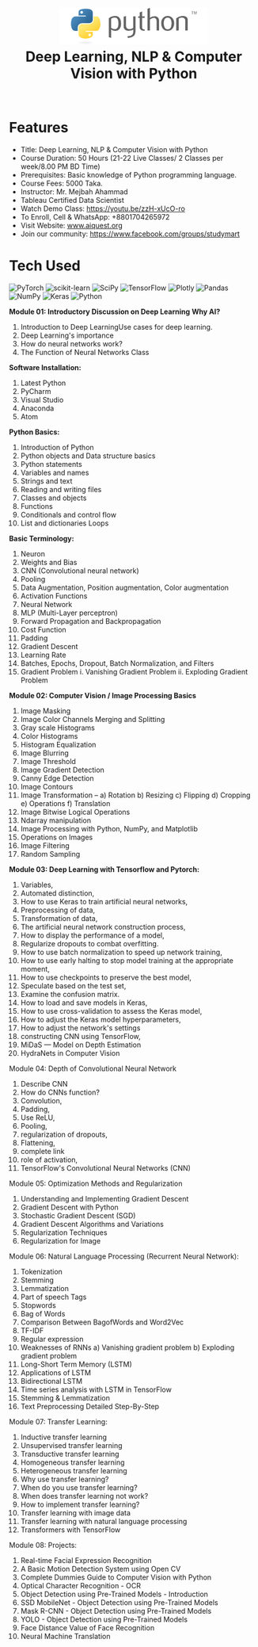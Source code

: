 <div align="center">
      <h1> <img src="https://github.com/ahammadmejbah/Deep-Learning-For-Computer-Vision-and-NLP-with-Python-Batch-11/blob/main/python.png" width="300px"><br/>Deep Learning, NLP & Computer Vision with Python</h1>
     </div>
<p align="center"> <a href="https://github.com/ahammadmejbah" target="_blank"><img alt="" src="https://img.shields.io/badge/Website-EA4C89?style=normal&logo=dribbble&logoColor=white" style="vertical-align:center" /></a> <a href="https://twitter.com/ahammadmejbah" target="_blank"><img alt="" src="https://img.shields.io/badge/Twitter-1DA1F2?style=normal&logo=twitter&logoColor=white" style="vertical-align:center" /></a> <a href="https://www.facebook.com/ahammadmejbah" target="_blank"><img alt="" src="https://img.shields.io/badge/Facebook-1877F2?style=normal&logo=facebook&logoColor=white" style="vertical-align:center" /></a> <a href="https://www.instagram.com/ahammadmejbah/" target="_blank"><img alt="" src="https://img.shields.io/badge/Instagram-E4405F?style=normal&logo=instagram&logoColor=white" style="vertical-align:center" /></a> <a href="https://www.linkedin.com/in/ahammadmejbah/}" target="_blank"><img alt="" src="https://img.shields.io/badge/LinkedIn-0077B5?style=normal&logo=linkedin&logoColor=white" style="vertical-align:center" /></a> </p>

# Features
- Title: Deep Learning, NLP & Computer Vision with Python
- Course Duration: 50 Hours (21-22 Live Classes/ 2 Classes per week/8.00 PM BD Time)
- Prerequisites: Basic knowledge of Python programming language.
- Course Fees: 5000 Taka.
- Instructor: Mr. Mejbah Ahammad
- Tableau Certified Data Scientist
- Watch Demo Class: https://youtu.be/zzH-xUcO-ro
- To Enroll, Cell & WhatsApp: +8801704265972
- Visit Website: www.aiquest.org
- Join our community: https://www.facebook.com/groups/studymart

# Tech Used
 ![PyTorch](https://img.shields.io/badge/PyTorch-%23EE4C2C.svg?style=for-the-badge&logo=PyTorch&logoColor=white) ![scikit-learn](https://img.shields.io/badge/scikit--learn-%23F7931E.svg?style=for-the-badge&logo=scikit-learn&logoColor=white) ![SciPy](https://img.shields.io/badge/SciPy-%230C55A5.svg?style=for-the-badge&logo=scipy&logoColor=%white) ![TensorFlow](https://img.shields.io/badge/TensorFlow-%23FF6F00.svg?style=for-the-badge&logo=TensorFlow&logoColor=white) ![Plotly](https://img.shields.io/badge/Plotly-%233F4F75.svg?style=for-the-badge&logo=plotly&logoColor=white) ![Pandas](https://img.shields.io/badge/pandas-%23150458.svg?style=for-the-badge&logo=pandas&logoColor=white) ![NumPy](https://img.shields.io/badge/numpy-%23013243.svg?style=for-the-badge&logo=numpy&logoColor=white) ![Keras](https://img.shields.io/badge/Keras-%23D00000.svg?style=for-the-badge&logo=Keras&logoColor=white) ![Python](https://img.shields.io/badge/python-3670A0?style=for-the-badge&logo=python&logoColor=ffdd54)
      
**Module 01: Introductory Discussion on Deep Learning**
**Why AI?**
1. Introduction to Deep LearningUse cases for deep learning.
2. Deep Learning's importance
3. How do neural networks work?
4. The Function of Neural Networks Class

**Software Installation:**
1. Latest Python
2. PyCharm
3. Visual Studio
4. Anaconda
5. Atom

**Python Basics:**
1. Introduction of Python
2. Python objects and Data structure basics
3. Python statements
4. Variables and names
5. Strings and text
6. Reading and writing files
7. Classes and objects
8. Functions
9. Conditionals and control flow
10. List and dictionaries Loops


**Basic Terminology:**

1. Neuron
2. Weights and Bias
3. CNN (Convolutional neural network)
4. Pooling
5. Data Augmentation, Position augmentation, Color augmentation
6. Activation Functions
7. Neural Network
8. MLP (Multi-Layer perceptron)
9. Forward Propagation and Backpropagation
10. Cost Function
11. Padding
12. Gradient Descent
13. Learning Rate
14. Batches, Epochs, Dropout, Batch Normalization, and Filters
15. Gradient Problem
      i. Vanishing Gradient Problem
      ii. Exploding Gradient Problem

**Module 02: Computer Vision / Image Processing Basics**

1. Image Masking
2. Image Color Channels Merging and Splitting
3. Gray scale Histograms
4. Color Histograms
5. Histogram Equalization
6. Image Blurring
7. Image Threshold
8. Image Gradient Detection
9. Canny Edge Detection
10. Image Contours
11. Image Transformation –
      a) Rotation
      b) Resizing
      c) Flipping
      d) Cropping
      e) Operations
      f) Translation
12. Image Bitwise Logical Operations
13. Ndarray manipulation
14. Image Processing with Python, NumPy, and Matplotlib
15. Operations on Images
16. Image Filtering
17. Random Sampling

**Module 03: Deep Learning with Tensorflow and Pytorch:**

1. Variables,
2. Automated distinction,
3. How to use Keras to train artificial neural networks,
4. Preprocessing of data,
5. Transformation of data,
6. The artificial neural network construction process,
7. How to display the performance of a model,
8. Regularize dropouts to combat overfitting.
9. How to use batch normalization to speed up network training,
10. How to use early halting to stop model training at the appropriate moment,
11. How to use checkpoints to preserve the best model,
12. Speculate based on the test set,
13. Examine the confusion matrix.
14. How to load and save models in Keras,
15. How to use cross-validation to assess the Keras model,
16. How to adjust the Keras model hyperparameters,
17. How to adjust the network's settings
18. constructing CNN using TensorFlow,
19. MiDaS — Model on Depth Estimation
20. HydraNets in Computer Vision

Module 04: Depth of Convolutional Neural Network
1) Describe CNN
2) How do CNNs function?
3) Convolution,
4) Padding,
5) Use ReLU,
6) Pooling,
7) regularization of dropouts,
8) Flattening,
9) complete link
10) role of activation,
11) TensorFlow's Convolutional Neural Networks (CNN)

Module 05: Optimization Methods and Regularization
1) Understanding and Implementing Gradient Descent
2) Gradient Descent with Python
3) Stochastic Gradient Descent (SGD)
4) Gradient Descent Algorithms and Variations
5) Regularization Techniques
6) Regularization for Image

Module 06: Natural Language Processing (Recurrent Neural Network):
1) Tokenization
2) Stemming
3) Lemmatization
4) Part of speech Tags
5) Stopwords
6) Bag of Words
7) Comparison Between BagofWords and Word2Vec
8) TF-IDF
9) Regular expression
10) Weaknesses of RNNs
a) Vanishing gradient problem
b) Exploding gradient problem
11) Long-Short Term Memory (LSTM)
12) Applications of LSTM
13) Bidirectional LSTM
14) Time series analysis with LSTM in TensorFlow
15) Stemming & Lemmatization
16) Text Preprocessing Detailed Step-By-Step

Module 07: Transfer Learning:
1) Inductive transfer learning
2) Unsupervised transfer learning
3) Transductive transfer learning
4) Homogeneous transfer learning
5) Heterogeneous transfer learning
6) Why use transfer learning?
7) When do you use transfer learning?
8) When does transfer learning not work?
9) How to implement transfer learning?
10) Transfer learning with image data
11) Transfer learning with natural language processing
12) Transformers with TensorFlow

Module 08: Projects:
1. Real-time Facial Expression Recognition
2. A Basic Motion Detection System using Open CV
3. Complete Dummies Guide to Computer Vision with Python
4. Optical Character Recognition - OCR
5. Object Detection using Pre-Trained Models - Introduction
6. SSD MobileNet - Object Detection using Pre-Trained Models
7. Mask R-CNN - Object Detection using Pre-Trained Models
8. YOLO - Object Detection using Pre-Trained Models
9. Face Distance Value of Face Recognition
10. Neural Machine Translation

<!-- </> with 💛 by readMD (https://readmd.itsvg.in) -->
    
